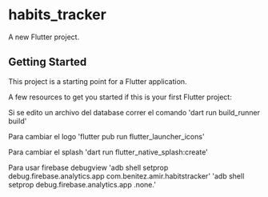 # habits_tracker

A new Flutter project.

## Getting Started

This project is a starting point for a Flutter application.

A few resources to get you started if this is your first Flutter project:

Si se edito un archivo del database correr el comando
'dart run build_runner build'

Para cambiar el logo
'flutter pub run flutter_launcher_icons'

Para cambiar el splash
'dart run flutter_native_splash:create'

Para usar firebase debugview
'adb shell setprop debug.firebase.analytics.app com.benitez.amir.habitstracker'
'adb shell setprop debug.firebase.analytics.app .none.'
